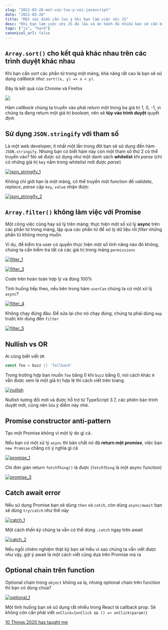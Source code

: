 ```yaml
---
slug: "2021-03-28-mot-vai-luu-y-voi-javascript"
date: "2021-03-28"
title: "Một vài điều cần lưu ý khi bạn làm việc với JS"
desc: "Khi bạn làm việc với JS đủ lâu và ăn hành đủ nhiều bạn sẽ cần biết đến những đặc điểm rất riêng của JS"
tags: ["js", "hard"]
canonical_url: false
---
```


## `Array.sort()` cho kết quả khác nhau trên các trình duyệt khác nhau

Khi bạn cần *sort* các phần tử trong một mảng, khả năng rất cao là bạn sẽ sử dụng *callback* như: `sort((x, y) => x < y)`.

Đây là kết quả của Chrome và Firefox

![](https://res.cloudinary.com/practicaldev/image/fetch/s--s1SlEvCn--/c_limit%2Cf_auto%2Cfl_progressive%2Cq_auto%2Cw_880/https://dev-to-uploads.s3.amazonaws.com/uploads/articles/63i4pdemdrcltmlcfmy7.png)

Hàm *callback* chúng ta truyền vào phải *return* một trong ba giá trị 1, 0, -1, vì chúng ta đang return một giá trị *boolean*, nên sẽ **tùy vào trình duyệt** quyết định

##  Sử dụng `JSON.stringify` với tham số

Là một web developer, ít nhất một lần trong đời bạn sẽ sử dụng đến hàm `JSON.stringify`. Nhưng bạn có biết hàm này còn một tham số thứ 2 có thể truyền vào? Nó sẽ được sử dụng như một danh sách **whitelist** khi *parse* (chỉ có những giá trị `key` nằm trong whitelist mới được *parse*)

[![json_stringify_1](https://res.cloudinary.com/practicaldev/image/fetch/s--1m2M-1nL--/c_limit%2Cf_auto%2Cfl_progressive%2Cq_auto%2Cw_880/https://dev-to-uploads.s3.amazonaws.com/uploads/articles/2mot0de4qunp1jz9drti.png)](https://res.cloudinary.com/practicaldev/image/fetch/s--1m2M-1nL--/c_limit%2Cf_auto%2Cfl_progressive%2Cq_auto%2Cw_880/https://dev-to-uploads.s3.amazonaws.com/uploads/articles/2mot0de4qunp1jz9drti.png)

Không chỉ giới hạn là một mảng, có thể truyền một function để *validate*, *replace*, *parse* cặp `key`, `value` nhận được

[![json_stringify_2](https://res.cloudinary.com/practicaldev/image/fetch/s--LKLRzNjN--/c_limit%2Cf_auto%2Cfl_progressive%2Cq_auto%2Cw_880/https://dev-to-uploads.s3.amazonaws.com/uploads/articles/87gpt399syw126i3lnw5.png)](https://res.cloudinary.com/practicaldev/image/fetch/s--LKLRzNjN--/c_limit%2Cf_auto%2Cfl_progressive%2Cq_auto%2Cw_880/https://dev-to-uploads.s3.amazonaws.com/uploads/articles/87gpt399syw126i3lnw5.png)

## `Array.filter()` không làm việc với Promise

Một công việc cũng hay sử lý trên mảng: thực hiện một số xử lý **async** trên các phần tử trong mảng, lặp qua các phần tử để xử lý dữ liệu rồi *filter* những phần tử không mong muốn.

Ví dụ, để kiểm tra user có quyền thực hiện một số tính năng nào đó không, chúng ta cần kiểm tra tất cả các giá trị trong mảng `permissions`

[![filter_1](https://res.cloudinary.com/practicaldev/image/fetch/s--zxtRNXjO--/c_limit%2Cf_auto%2Cfl_progressive%2Cq_auto%2Cw_880/https://dev-to-uploads.s3.amazonaws.com/uploads/articles/i8ph059u9575f29hmqjz.png)](https://res.cloudinary.com/practicaldev/image/fetch/s--zxtRNXjO--/c_limit%2Cf_auto%2Cfl_progressive%2Cq_auto%2Cw_880/https://dev-to-uploads.s3.amazonaws.com/uploads/articles/i8ph059u9575f29hmqjz.png)

[![filter_3](https://res.cloudinary.com/practicaldev/image/fetch/s--RY4XUoXw--/c_limit%2Cf_auto%2Cfl_progressive%2Cq_auto%2Cw_880/https://dev-to-uploads.s3.amazonaws.com/uploads/articles/5d2v4ingkoxlvrjrynwv.png)](https://res.cloudinary.com/practicaldev/image/fetch/s--RY4XUoXw--/c_limit%2Cf_auto%2Cfl_progressive%2Cq_auto%2Cw_880/https://dev-to-uploads.s3.amazonaws.com/uploads/articles/5d2v4ingkoxlvrjrynwv.png)

Code trên hoàn toàn hợp lý và đúng 100%

Tính huống tiếp theo, nếu bên trong hàm `userCan` chúng ta có một xử lý `async`?

[![filter_4](https://res.cloudinary.com/practicaldev/image/fetch/s--4PNbNENY--/c_limit%2Cf_auto%2Cfl_progressive%2Cq_auto%2Cw_880/https://dev-to-uploads.s3.amazonaws.com/uploads/articles/as0sblsgjwbz52jqah2j.png)](https://res.cloudinary.com/practicaldev/image/fetch/s--4PNbNENY--/c_limit%2Cf_auto%2Cfl_progressive%2Cq_auto%2Cw_880/https://dev-to-uploads.s3.amazonaws.com/uploads/articles/as0sblsgjwbz52jqah2j.png)

Không chạy đúng đâu. Để sửa lại cho nó chạy đúng, chúng ta phải dùng `map` trước khi dùng đến `filter`

[![filter_5](https://res.cloudinary.com/practicaldev/image/fetch/s--dK138iQ1--/c_limit%2Cf_auto%2Cfl_progressive%2Cq_auto%2Cw_880/https://dev-to-uploads.s3.amazonaws.com/uploads/articles/8p5nocab1xkyjss5jl09.png)](https://res.cloudinary.com/practicaldev/image/fetch/s--dK138iQ1--/c_limit%2Cf_auto%2Cfl_progressive%2Cq_auto%2Cw_880/https://dev-to-uploads.s3.amazonaws.com/uploads/articles/8p5nocab1xkyjss5jl09.png)

## Nullish vs OR

Ai cũng biết viết `OR`

```js
const foo = buzz || 'fallback'
```

Trong trường hợp bạn muốn `foo` bằng 0 khi `buzz` bằng 0, nói cách khác `0` vẫn được xem là một giá trị hợp lệ thì cách viết trên toang.

[![nullish](https://res.cloudinary.com/practicaldev/image/fetch/s--QoLPcQ4s--/c_limit%2Cf_auto%2Cfl_progressive%2Cq_auto%2Cw_880/https://dev-to-uploads.s3.amazonaws.com/uploads/articles/ai8rwv56h5ymun1vpi6h.png)](https://res.cloudinary.com/practicaldev/image/fetch/s--QoLPcQ4s--/c_limit%2Cf_auto%2Cfl_progressive%2Cq_auto%2Cw_880/https://dev-to-uploads.s3.amazonaws.com/uploads/articles/ai8rwv56h5ymun1vpi6h.png)

Nullish tương đối mới và được hỗ trợ từ TypeScript 3.7, các phiên bản trình duyệt mới, cũng nên lưu ý điểm này nhé.

## Promise constructor anti-pattern

Tạo một Promise không vì một lý do gì cả.

Nếu bạn có một xử lý `async` thì bản chất nó đã **return một promise**, việc bạn `new Promise` chẳng có ý nghĩa gì cả

[![promise_1](https://res.cloudinary.com/practicaldev/image/fetch/s--C-1fI-Bz--/c_limit%2Cf_auto%2Cfl_progressive%2Cq_auto%2Cw_880/https://dev-to-uploads.s3.amazonaws.com/uploads/articles/98tp5ldyr4065np0skt5.png)](https://res.cloudinary.com/practicaldev/image/fetch/s--C-1fI-Bz--/c_limit%2Cf_auto%2Cfl_progressive%2Cq_auto%2Cw_880/https://dev-to-uploads.s3.amazonaws.com/uploads/articles/98tp5ldyr4065np0skt5.png)

Chỉ đơn giản return `fetchThing()` là được (`fetchThing` là một async function)

[![promise_3](https://res.cloudinary.com/practicaldev/image/fetch/s--pHlwjR8x--/c_limit%2Cf_auto%2Cfl_progressive%2Cq_auto%2Cw_880/https://dev-to-uploads.s3.amazonaws.com/uploads/articles/jpyxc4hrmvepkthp1wyb.png)](https://res.cloudinary.com/practicaldev/image/fetch/s--pHlwjR8x--/c_limit%2Cf_auto%2Cfl_progressive%2Cq_auto%2Cw_880/https://dev-to-uploads.s3.amazonaws.com/uploads/articles/jpyxc4hrmvepkthp1wyb.png)

## Catch await error

Nếu sử dụng Promise bạn sẽ dùng `then` và `catch`, còn dùng `async/await` bạn sẽ dùng `try/catch` như thế này

[![catch_1](https://res.cloudinary.com/practicaldev/image/fetch/s--xRTdGBFG--/c_limit%2Cf_auto%2Cfl_progressive%2Cq_auto%2Cw_880/https://dev-to-uploads.s3.amazonaws.com/uploads/articles/w77xvropho5fnzjr3lzq.png)](https://res.cloudinary.com/practicaldev/image/fetch/s--xRTdGBFG--/c_limit%2Cf_auto%2Cfl_progressive%2Cq_auto%2Cw_880/https://dev-to-uploads.s3.amazonaws.com/uploads/articles/w77xvropho5fnzjr3lzq.png)

Một cách *thần kỳ* chúng ta vẫn có thể dùng `.catch` ngay trên await

[![catch_2](https://res.cloudinary.com/practicaldev/image/fetch/s--9_RtvCXJ--/c_limit%2Cf_auto%2Cfl_progressive%2Cq_auto%2Cw_880/https://dev-to-uploads.s3.amazonaws.com/uploads/articles/k4sca69yg3cn1t2w3q1e.png)](https://res.cloudinary.com/practicaldev/image/fetch/s--9_RtvCXJ--/c_limit%2Cf_auto%2Cfl_progressive%2Cq_auto%2Cw_880/https://dev-to-uploads.s3.amazonaws.com/uploads/articles/k4sca69yg3cn1t2w3q1e.png)

Nếu ngồi chiêm nghiệm thật kỹ bạn sẽ hiểu vì sao chúng ta vẫn viết được như vậy, gợi ý await là một cách viết cũng dựa trên Promise mà ra

## Optional chain trên function

Optional chain trong `object` không xa lạ, nhưng optional chain trên function thì bạn có dùng chưa?

[![optional_1](https://res.cloudinary.com/practicaldev/image/fetch/s--GS_uEqqr--/c_limit%2Cf_auto%2Cfl_progressive%2Cq_auto%2Cw_880/https://dev-to-uploads.s3.amazonaws.com/uploads/articles/57rtruthopibgpvl5pcz.png)](https://res.cloudinary.com/practicaldev/image/fetch/s--GS_uEqqr--/c_limit%2Cf_auto%2Cfl_progressive%2Cq_auto%2Cw_880/https://dev-to-uploads.s3.amazonaws.com/uploads/articles/57rtruthopibgpvl5pcz.png)

Một tình huống bạn sẽ sử dụng rất nhiều trong React là callback prop. Sẽ không còn cần phải viết `onClick={onClick && () => onClick(param)}`


[10 Things 2020 has taught me](https://dev.to/joakimunge/10-things-2020-has-taught-me-nfj)

